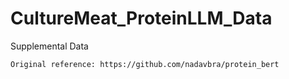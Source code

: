 # CultureMeat_ProteinLLM_Data
Supplemental Data

```
Original reference: https://github.com/nadavbra/protein_bert
```
